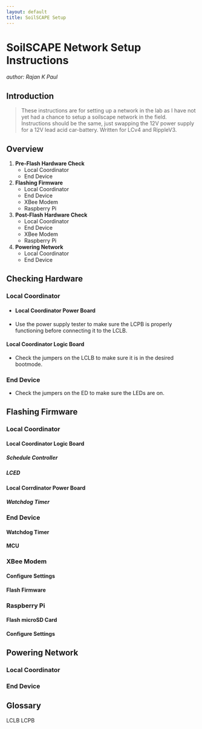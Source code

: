 ```yaml
---
layout: default
title: SoilSCAPE Setup
---
```


# SoilSCAPE Network Setup Instructions
*author: Rajan K Paul*

## Introduction
> These instructions are for setting up a network in the lab as I have not yet had a chance to setup a soilscape network in the field.
> Instructions should be the same, just swapping the 12V power supply for a 12V lead acid car-battery. Written for LCv4 and RippleV3.

## Overview
1. **Pre-Flash Hardware Check**
	* Local Coordinator
	* End Device
2. **Flashing Firmware**
	* Local Coordinator
	* End Device
	* XBee Modem
	* Raspberry Pi
1. **Post-Flash Hardware Check**
	* Local Coordinator
	* End Device
	* XBee Modem
	* Raspberry Pi
3. **Powering Network**
	* Local Coordinator
	* End Device

## Checking Hardware

### Local Coordinator

* #### Local Coordinator Power Board
* Use the power supply tester to make sure the LCPB is properly functioning before connecting it to the LCLB.

#### Local Coordinator Logic Board
* Check the jumpers on the LCLB to make sure it is in the desired bootmode.

### End Device
* Check the jumpers on the ED to make sure the LEDs are on.

## Flashing Firmware

### Local Coordinator

#### Local Coordinator Logic Board

##### Schedule Controller

##### LCED

#### Local Corrdinator Power Board

##### Watchdog Timer

### End Device

#### Watchdog Timer

#### MCU

### XBee Modem

#### Configure Settings

#### Flash Firmware

### Raspberry Pi

#### Flash microSD Card

#### Configure Settings

## Powering Network

### Local Coordinator


### End Device


## Glossary
LCLB
LCPB
